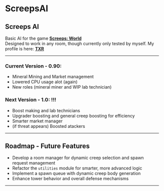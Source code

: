 # ScreepsAI

## Screeps AI

Basic AI for the game [**Screeps: World**](https://screeps.com/)  
Designed to work in any room, though currently only tested by myself.
My profile is here: [**TXR**](https://screeps.com/a/#!/profile/_TXR)

---

### Current Version - 0.90:  
- Mineral Mining and Market management
- Lowered CPU usage alot (again)
- New roles (mineral miner and WIP lab technician)


  
### Next Version - 1.0:  !!!
- Boost making and lab technicians
- Upgrader boosting and general creep boosting for efficiency
- Smarter market manager
- (if threat appears) Boosted atackers



---

## Roadmap - Future Features

- Develop a room manager for dynamic creep selection and spawn request management  
- Refactor the `utilities` module for smarter, more advanced logic  
- Implement a spawn queue with dynamic creep body generation  
- Enhance tower behavior and overall defense mechanisms  
---
